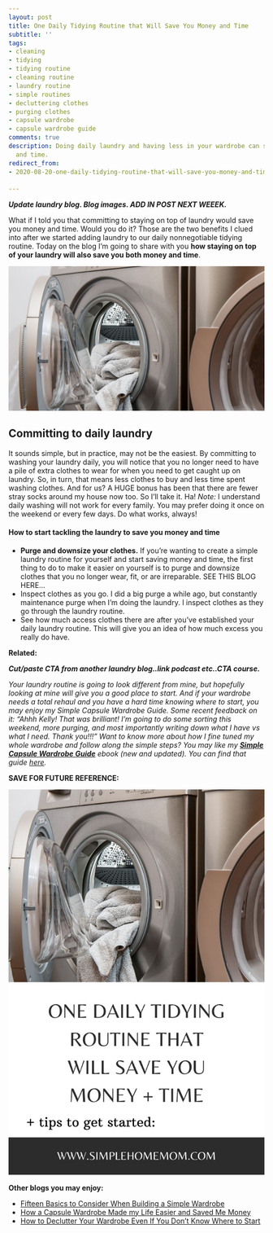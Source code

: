 ```yaml
---
layout: post
title: One Daily Tidying Routine that Will Save You Money and Time
subtitle: ''
tags:
- cleaning
- tidying
- tidying routine
- cleaning routine
- laundry routine
- simple routines
- decluttering clothes
- purging clothes
- capsule wardrobe
- capsule wardrobe guide
comments: true
description: Doing daily laundry and having less in your wardrobe can save you money
  and time.
redirect_from:
- 2020-08-20-one-daily-tidying-routine-that-will-save-you-money-and-time

---
```

**_Update laundry blog. Blog images. ADD IN POST NEXT WEEEK._**

What if I told you that committing to staying on top of laundry would save you money and time. Would you do it? Those are the two benefits I clued into after we started adding laundry to our daily nonnegotiable tidying routine. Today on the blog I’m going to share with you **how staying on top of your laundry will also save you both money and time**.

![A picture of a washer and dryer with clothes in them.](/uploads/one-daily-tidying-routine-that-will-save-you-money-and-time-shm.jpg "One Daily Tidying Routine that Will Save You Money and Time SHM")

## Committing to daily laundry

It sounds simple, but in practice, may not be the easiest. By committing to washing your laundry daily, you will notice that you no longer need to have a pile of extra clothes to wear for when you need to get caught up on laundry. So, in turn, that means less clothes to buy and less time spent washing clothes. And for us? A HUGE bonus has been that there are fewer stray socks around my house now too. So I’ll take it. Ha! _Note:_ I understand daily washing will not work for every family. You may prefer doing it once on the weekend or every few days. Do what works, always!

#### How to start tackling the laundry to save you money and time

* **Purge and downsize your clothes.** If you’re wanting to create a simple laundry routine for yourself and start saving money and time, the first thing to do to make it easier on yourself is to purge and downsize clothes that you no longer wear, fit, or are irreparable.  SEE THIS BLOG HERE...
* Inspect clothes as you go. I did a big purge a while ago, but constantly maintenance purge when I’m doing the laundry. I inspect clothes as they go through the laundry routine.
* See how much access clothes there are after you’ve established your daily laundry routine. This will give you an idea of how much excess you really do have.

**Related:** 

**_Cut/paste CTA from another laundry blog..link podcast etc..CTA course._** 

_Your laundry routine is going to look different from mine, but hopefully looking at mine will give you a good place to start. And if your wardrobe needs a total rehaul and you have a hard time knowing where to start, you may enjoy my Simple Capsule Wardrobe Guide. Some recent feedback on it: “Ahhh Kelly! That was brilliant! I’m going to do some sorting this weekend, more purging, and most importantly writing down what I have vs what I need. Thank you!!!” Want to know more about how I fine tuned my whole wardrobe and follow along the simple steps? You may like my_ [**_Simple Capsule Wardrobe Guide_**](https://www.simplehomemom.com/simple-capsule-wardrobe-guide/) _ebook (new and updated). You can find that guide_ [_here_](https://www.simplehomemom.com/simple-capsule-wardrobe-guide/)_._

**SAVE FOR FUTURE REFERENCE:**

![A picture of a full washer.](/uploads/one-daily-tidying-routine-shm.jpg "One Daily Tidying Routine SHM")

**Other blogs you may enjoy:**

* [Fifteen Basics to Consider When Building a Simple Wardrobe](https://www.simplehomemom.com/2020-11-11-fifteen-basics-to-consider-when-building-a-simple-wardrobe/)
* [How a Capsule Wardrobe Made my Life Easier and Saved Me Money](https://www.simplehomemom.com/2020-10-27-how-a-capsule-wardrobe-made-my-life-easier-and-saved-me-money/)
* [How to Declutter Your Wardrobe Even If You Don’t Know Where to Start](https://www.simplehomemom.com/2020-08-25-how-to-declutter-your-wardrobe-even-if-you-don-t-know-where-to-start/)